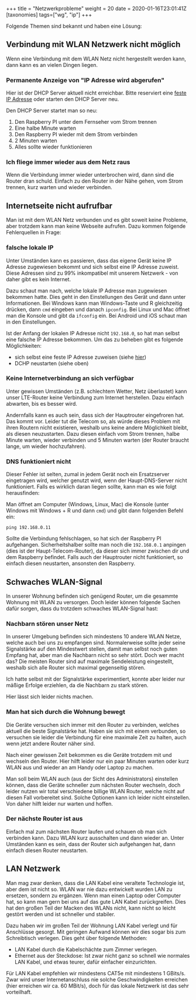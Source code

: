 +++
title = "Netzwerkprobleme"
weight = 20
date = 2020-01-16T23:01:41Z
[taxonomies]
tags=["wg", "ip"]
+++

Folgende Themen sind bekannt und haben eine Lösung:

## Verbindung mit WLAN Netzwerk nicht möglich

Wenn eine Verbindung mit dem WLAN Netz nicht hergestellt werden kann, dann kann es an vielen Dingen liegen.

### Permanente Anzeige von "IP Adresse wird abgerufen"

Hier ist der DHCP Server aktuell nicht erreichbar. Bitte reserviert eine [feste IP Adresse](ip.md) oder starten den DHCP Server neu.

Den DHCP Server startet man so neu:

1. Den Raspberry PI unter dem Fernseher vom Strom trennen
2. Eine halbe Minute warten
3. Den Raspberry PI wieder mit dem Strom verbinden
4. 2 Minuten warten
5. Alles sollte wieder funktionieren

### Ich fliege immer wieder aus dem Netz raus

Wenn die Verbindung immer wieder unterbrochen wird, dann sind die Router dran schuld. Einfach zu den Router in der Nähe gehen, vom Strom trennen, kurz warten und wieder verbinden.

## Internetseite nicht aufrufbar

Man ist mit dem WLAN Netz verbunden und es gibt soweit keine Probleme, aber trotzdem kann man keine Webseite aufrufen. Dazu kommen folgende Fehlerquellen in Frage:

### falsche lokale IP

Unter Umständen kann es passieren, dass das eigene Gerät keine IP Adresse zugewiesen bekommt und sich selbst eine IP Adresse zuweist. Diese Adressen sind zu 99% inkompatibel mit unserem Netzwerk - von daher gibt es kein Internet.

Dazu schaut man nach, welche lokale IP Adresse man zugewiesen bekommen hatte. Dies geht in den Einstellungen des Gerät und dann unter Informationen. Bei Windows kann man Windows-Taste und R gleichzeitig drücken, dann `cmd` eingeben und danach `ipconfig`. Bei Linux und Mac öffnet man die Konsole und gibt da `ifconfig` ein. Bei Android und iOS schaut man in den Einstellungen.

Ist der Anfang der lokalen IP Adresse nicht `192.168.0`, so hat man selbst eine falsche IP Adresse bekommen. Um das zu beheben gibt es folgende Möglichkeiten:

- sich selbst eine feste IP Adresse zuweisen (siehe [hier](ip.md))
- DCHP neustarten (siehe oben)

### Keine Internetverbindung an sich verfügbar

Unter gewissen Umständen (z.B. schlechtem Wetter, Netz überlastet) kann unser LTE-Router keine Verbindung zum Internet herstellen. Dazu einfach abwarten, bis es besser wird.

Andernfalls kann es auch sein, dass sich der Hauptrouter eingefroren hat. Das kommt vor. Leider tut die Telecom so, als würde dieses Problem mit ihren Routern nicht existieren, weshalb uns keine andere Möglichkeit bleibt, als diesen neuzustarten. Dazu diesen einfach vom Strom trennen, halbe Minute warten, wieder verbinden und 5 Minuten warten (der Router braucht lange, um wieder hochzufahren).

### DNS funktioniert nicht

Dieser Fehler ist selten, zumal in jedem Gerät noch ein Ersatzserver eingetragen wird, welcher genutzt wird, wenn der Haupt-DNS-Server nicht funktioniert. Falls es wirklich daran liegen sollte, kann man es wie folgt herausfinden:

Man öffnet am Computer (Windows, Linux, Mac) die Konsole (unter Windows mit Windows + R und dann `cmd`) und gibt dann folgenden Befehl ein:

```
ping 192.168.0.11
```

Sollte die Verbindung fehlschlagen, so hat sich der Raspberry PI aufgehangen. Sicherheitshalber sollte man noch die `192.168.0.1` anpingen (dies ist der Haupt-Telecom-Router), da dieser sich immer zwischen dir und dem Raspberry befindet. Falls auch der Hauptrouter nicht funktioniert, so einfach diesen neustarten, ansonsten den Raspberry.

## Schwaches WLAN-Signal

In unserer Wohnung befinden sich genügend Router, um die gesammte Wohnung mit WLAN zu versorgen. Doch leider können folgende Sachen dafür sorgen, dass du trotzdem schwaches WLAN-Signal hast:

### Nachbarn stören unser Netz

In unserer Umgebung befinden sich mindestens 10 andere WLAN Netze, welche auch bei uns zu empfangen sind. Normalerweise sollte jeder seine Signalstärke auf den Mindestwert stellen, damit man selbst noch guten Empfang hat, aber man die Nachbarn nicht so sehr stört. Doch wer macht das? Die meisten Router sind auf maximale Sendeleistung eingestellt, weshalb sich alle Router sich maximal gegenseitig stören.

Ich hatte selbst mit der Signalstärke experimentiert, konnte aber leider nur mäßige Erfolge erziehlen, da die Nachbarn zu stark stören.

Hier lässt sich leider nichts machen.

### Man hat sich durch die Wohnung bewegt

Die Geräte versuchen sich immer mit den Router zu verbinden, welches aktuell die beste Signalstärke hat. Haben sie sich mit einem verbunden, so versuchen sie leider die Verbindung für eine maximale Zeit zu halten, auch wenn jetzt andere Router näher sind.

Nach einer gewissen Zeit bekommen es die Geräte trotzdem mit und wechseln den Router. Hier hilft leider nur ein paar Minuten warten oder kurz WLAN aus und wieder an am Handy oder Laptop zu machen.

Man soll beim WLAN auch (aus der Sicht des Administrators) einstellen können, dass die Geräte schneller zum nächsten Router wechseln, doch leider nutzen wir total verschiedene billige WLAN Router, welche nicht auf diesen Fall vorbereitet sind. Solche Optionen kann ich leider nicht einstellen. Von daher hilft leider nur warten und hoffen.

### Der nächste Router ist aus

Einfach mal zum nächsten Router laufen und schauen ob man sich verbinden kann. Dazu WLAN kurz ausschalten und dann wieder an. Unter Umständen kann es sein, dass der Router sich aufgehangen hat, dann einfach diesen Router neustarten.

## LAN Netzwerk

Man mag zwar denken, dass die LAN Kabel eine veraltete Technologie ist, aber dem ist nicht so. WLAN war nie dazu entwickelt wurden LAN zu ersetzen, sondern zu ergänzen. Wenn man einen Laptop oder Computer hat, so kann man gern bei uns auf das gute LAN Kabel zurückgreifen. Dies hat den großen Teil der Macken des WLANs nicht, kann nicht so leicht gestört werden und ist schneller und stabiler.

Dazu haben wir im großen Teil der Wohnung LAN Kabel verlegt und für Anschlüsse gesorgt. Mit geringen Aufwand können wir dies sogar bis zum Schreibtisch verlegen. Dies geht über folgende Methoden:

- LAN Kabel durch die Kabelschächte zum Zimmer verlegen.
- Ethernet aus der Steckdose: Ist zwar nicht ganz so schnell wie normales LAN Kabel, und etwas teurer, dafür einfacher einzurichten.

Für LAN Kabel empfehlen wir mindestens CAT5e mit mindestens 1 GBits/s. Zwar wird unser Internetanschluss nie solche Geschwindigkeiten erreichen (hier erreichen wir ca. 60 MBit/s), doch für das lokale Netzwerk ist das sehr vorteilhaft.
